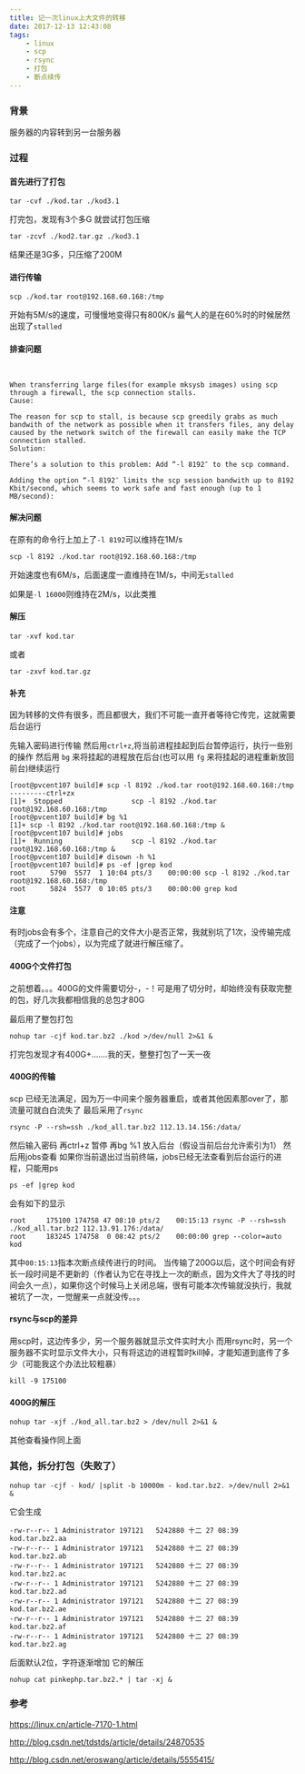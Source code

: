 ```yaml
---
title: 记一次linux上大文件的转移
date: 2017-12-13 12:43:08
tags: 
    - linux 
    - scp
    - rsync
    - 打包
    - 断点续传
---
```



### 背景

服务器的内容转到另一台服务器

### 过程

#### 首先进行了打包
```
tar -cvf ./kod.tar ./kod3.1
```
打完包，发现有3个多G
就尝试打包压缩
```
tar -zcvf ./kod2.tar.gz ./kod3.1
```
结果还是3G多，只压缩了200M


#### 进行传输
```
scp ./kod.tar root@192.168.60.168:/tmp
```

开始有5M/s的速度，可慢慢地变得只有800K/s
最气人的是在60%时的时候居然出现了`stalled`

#### 排查问题

```


When transferring large files(for example mksysb images) using scp through a firewall, the scp connection stalls.
Cause:

The reason for scp to stall, is because scp greedily grabs as much bandwith of the network as possible when it transfers files, any delay caused by the network switch of the firewall can easily make the TCP connection stalled.
Solution:

There’s a solution to this problem: Add “-l 8192″ to the scp command.

Adding the option “-l 8192″ limits the scp session bandwith up to 8192 Kbit/second, which seems to work safe and fast enough (up to 1 MB/second):

```

#### 解决问题
在原有的命令行上加上了` -l 8192 `可以维持在1M/s
```
scp -l 8192 ./kod.tar root@192.168.60.168:/tmp
```

开始速度也有6M/s，后面速度一直维持在1M/s，中间无`stalled`


如果是` -l 16000 `则维持在2M/s，以此类推

#### 解压
```
tar -xvf kod.tar
```
或者
```
tar -zxvf kod.tar.gz
```


#### 补充
因为转移的文件有很多，而且都很大，我们不可能一直开者等待它传完，这就需要后台运行

先输入密码进行传输
然后用`ctrl+z`,将当前进程挂起到后台暂停运行，执行一些别的操作
然后用 `bg` 来将挂起的进程放在后台(也可以用 `fg` 来将挂起的进程重新放回前台)继续运行
```
[root@pvcent107 build]# scp -l 8192 ./kod.tar root@192.168.60.168:/tmp
---------ctrl+zx
[1]+  Stopped                 scp -l 8192 ./kod.tar root@192.168.60.168:/tmp
[root@pvcent107 build]# bg %1
[1]+ scp -l 8192 ./kod.tar root@192.168.60.168:/tmp &
[root@pvcent107 build]# jobs
[1]+  Running                 scp -l 8192 ./kod.tar root@192.168.60.168:/tmp &
[root@pvcent107 build]# disown -h %1
[root@pvcent107 build]# ps -ef |grep kod
root      5790  5577  1 10:04 pts/3    00:00:00 scp -l 8192 ./kod.tar root@192.168.60.168:/tmp
root      5824  5577  0 10:05 pts/3    00:00:00 grep kod
```

#### 注意
有时jobs会有多个，注意自己的文件大小是否正常，我就别坑了1次，没传输完成（完成了一个jobs），以为完成了就进行解压缩了。

#### 400G个文件打包

之前想着。。。400G的文件需要切分-，-！可是用了切分时，却始终没有获取完整的包，好几次我都相信我的总包才80G

最后用了整包打包
```
nohup tar -cjf kod.tar.bz2 ./kod >/dev/null 2>&1 &
```
打完包发现才有400G+.......我的天，整整打包了一天一夜

#### 400G的传输
scp 已经无法满足，因为万一中间来个服务器重启，或者其他因素那over了，那流量可就白白流失了
最后采用了`rsync`
```
rsync -P --rsh=ssh ./kod_all.tar.bz2 112.13.14.156:/data/ 
```
然后输入密码
再ctrl+z 暂停
再bg %1  放入后台（假设当前后台允许索引为1）
然后用jobs查看
如果你当前退出过当前终端，jobs已经无法查看到后台运行的进程，只能用ps
```
ps -ef |grep kod
```
会有如下的显示
```
root     175100 174758 47 08:10 pts/2    00:15:13 rsync -P --rsh=ssh ./kod_all.tar.bz2 112.13.91.176:/data/
root     183245 174758  0 08:42 pts/2    00:00:00 grep --color=auto kod
```

其中`00:15:13`指本次断点续传进行的时间。
当传输了200G以后，这个时间会有好长一段时间是不更新的（作者认为它在寻找上一次的断点，因为文件大了寻找的时间会久一点），如果你这个时候马上关闭总端，很有可能本次传输就没执行，我就被坑了一次，一觉醒来一点就没传。。。

#### rsync与scp的差异
用scp时，这边传多少，另一个服务器就显示文件实时大小
而用rsync时，另一个服务器不实时显示文件大小，只有将这边的进程暂时kill掉，才能知道到底传了多少（可能我这个办法比较粗暴）
```
kill -9 175100
```

#### 400G的解压
```
nohup tar -xjf ./kod_all.tar.bz2 > /dev/null 2>&1 &
```
其他查看操作同上面

### 其他，拆分打包（失败了）

```
nohup tar -cjf - kod/ |split -b 10000m - kod.tar.bz2. >/dev/null 2>&1 &
```
它会生成
```
-rw-r--r-- 1 Administrator 197121   5242880 十二 27 08:39 kod.tar.bz2.aa
-rw-r--r-- 1 Administrator 197121   5242880 十二 27 08:39 kod.tar.bz2.ab
-rw-r--r-- 1 Administrator 197121   5242880 十二 27 08:39 kod.tar.bz2.ac
-rw-r--r-- 1 Administrator 197121   5242880 十二 27 08:39 kod.tar.bz2.ad
-rw-r--r-- 1 Administrator 197121   5242880 十二 27 08:39 kod.tar.bz2.ae
-rw-r--r-- 1 Administrator 197121   5242880 十二 27 08:39 kod.tar.bz2.af
-rw-r--r-- 1 Administrator 197121   5242880 十二 27 08:39 kod.tar.bz2.ag
```
后面默认2位，字符逐渐增加
它的解压
```
nohup cat pinkephp.tar.bz2.* | tar -xj &
```

### 参考

https://linux.cn/article-7170-1.html

http://blog.csdn.net/tdstds/article/details/24870535

http://blog.csdn.net/eroswang/article/details/5555415/